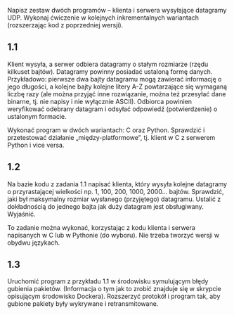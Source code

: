 Napisz zestaw dwóch programów – klienta i serwera wysyłające datagramy UDP. Wykonaj
ćwiczenie w kolejnych inkrementalnych wariantach (rozszerzając kod z poprzedniej wersji).

## 1.1
Klient wysyła, a serwer odbiera datagramy o stałym rozmiarze (rzędu kilkuset bajtów). Datagramy powinny posiadać ustaloną formę danych. Przykładowo: pierwsze dwa bajty datagramu mogą zawierać informację o jego długości, a kolejne bajty kolejne litery A-Z powtarzające się wymaganą liczbę razy (ale można przyjąć inne rozwiązanie, można też przesyłać dane binarne, tj. nie napisy i nie wyłącznie ASCII). Odbiorca powinien weryfikować odebrany datagram i odsyłać odpowiedź (potwierdzenie) o ustalonym formacie.

Wykonać program w dwóch wariantach: C oraz Python. Sprawdzić i przetestować działanie „między-platformowe”, tj. klient w C z serwerem Python i vice versa.

## 1.2
Na bazie kodu z zadania 1.1 napisać klienta, który wysyła kolejne datagramy o przyrastającej
wielkości np. 1, 100, 200, 1000, 2000... bajtów. Sprawdzić, jaki był maksymalny rozmiar
wysłanego (przyjętego) datagramu. Ustalić z dokładnością do jednego bajta jak duży datagram jest obsługiwany. Wyjaśnić.

To zadanie można wykonać, korzystając z kodu klienta i serwera napisanych w C lub w Pythonie (do wyboru). Nie trzeba tworzyć wersji w obydwu językach.

## 1.3
Uruchomić program z przykładu 1.1 w środowisku symulującym błędy gubienia pakietów.
(Informacja o tym jak to zrobić znajduje się w skrypcie opisującym środowisko Dockera).
Rozszerzyć protokół i program tak, aby gubione pakiety były wykrywane i retransmitowane.
